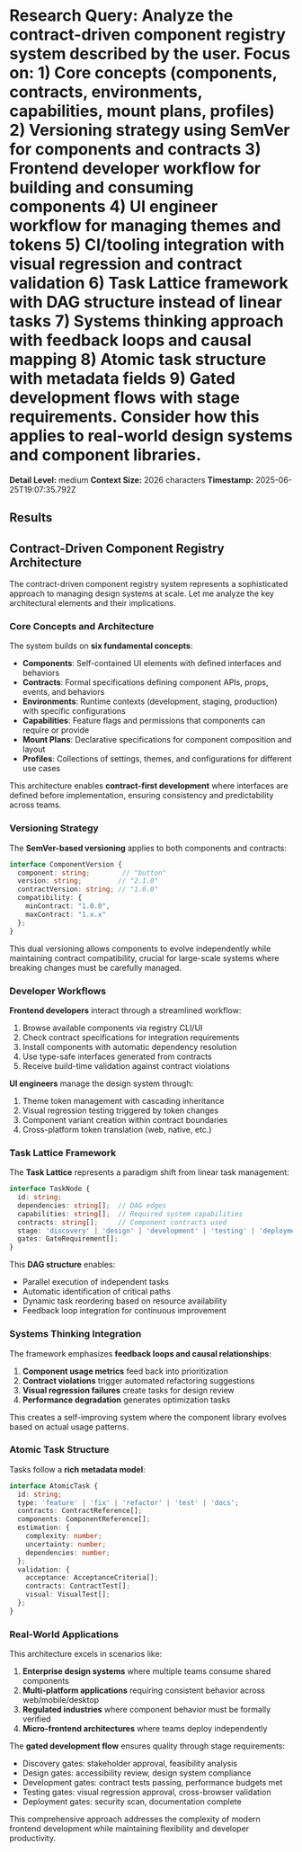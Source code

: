 # Research Query: Analyze the contract-driven component registry system described by the user. Focus on: 1) Core concepts (components, contracts, environments, capabilities, mount plans, profiles) 2) Versioning strategy using SemVer for components and contracts 3) Frontend developer workflow for building and consuming components 4) UI engineer workflow for managing themes and tokens 5) CI/tooling integration with visual regression and contract validation 6) Task Lattice framework with DAG structure instead of linear tasks 7) Systems thinking approach with feedback loops and causal mapping 8) Atomic task structure with metadata fields 9) Gated development flows with stage requirements. Consider how this applies to real-world design systems and component libraries.

**Detail Level:** medium
**Context Size:** 2026 characters
**Timestamp:** 2025-06-25T19:07:35.792Z

## Results

## Contract-Driven Component Registry Architecture

The contract-driven component registry system represents a sophisticated approach to managing design systems at scale. Let me analyze the key architectural elements and their implications.

### Core Concepts and Architecture

The system builds on **six fundamental concepts**:

- **Components**: Self-contained UI elements with defined interfaces and behaviors
- **Contracts**: Formal specifications defining component APIs, props, events, and behaviors
- **Environments**: Runtime contexts (development, staging, production) with specific configurations
- **Capabilities**: Feature flags and permissions that components can require or provide
- **Mount Plans**: Declarative specifications for component composition and layout
- **Profiles**: Collections of settings, themes, and configurations for different use cases

This architecture enables **contract-first development** where interfaces are defined before implementation, ensuring consistency and predictability across teams.

### Versioning Strategy

The **SemVer-based versioning** applies to both components and contracts:

```typescript
interface ComponentVersion {
  component: string;        // "button"
  version: string;         // "2.1.0"
  contractVersion: string; // "1.0.0"
  compatibility: {
    minContract: "1.0.0",
    maxContract: "1.x.x"
  };
}
```

This dual versioning allows components to evolve independently while maintaining contract compatibility, crucial for large-scale systems where breaking changes must be carefully managed.

### Developer Workflows

**Frontend developers** interact through a streamlined workflow:
1. Browse available components via registry CLI/UI
2. Check contract specifications for integration requirements
3. Install components with automatic dependency resolution
4. Use type-safe interfaces generated from contracts
5. Receive build-time validation against contract violations

**UI engineers** manage the design system through:
1. Theme token management with cascading inheritance
2. Visual regression testing triggered by token changes
3. Component variant creation within contract boundaries
4. Cross-platform token translation (web, native, etc.)

### Task Lattice Framework

The **Task Lattice** represents a paradigm shift from linear task management:

```typescript
interface TaskNode {
  id: string;
  dependencies: string[];  // DAG edges
  capabilities: string[];  // Required system capabilities
  contracts: string[];     // Component contracts used
  stage: 'discovery' | 'design' | 'development' | 'testing' | 'deployment';
  gates: GateRequirement[];
}
```

This **DAG structure** enables:
- Parallel execution of independent tasks
- Automatic identification of critical paths
- Dynamic task reordering based on resource availability
- Feedback loop integration for continuous improvement

### Systems Thinking Integration

The framework emphasizes **feedback loops and causal relationships**:

1. **Component usage metrics** feed back into prioritization
2. **Contract violations** trigger automated refactoring suggestions
3. **Visual regression failures** create tasks for design review
4. **Performance degradation** generates optimization tasks

This creates a self-improving system where the component library evolves based on actual usage patterns.

### Atomic Task Structure

Tasks follow a **rich metadata model**:

```typescript
interface AtomicTask {
  id: string;
  type: 'feature' | 'fix' | 'refactor' | 'test' | 'docs';
  contracts: ContractReference[];
  components: ComponentReference[];
  estimation: {
    complexity: number;
    uncertainty: number;
    dependencies: number;
  };
  validation: {
    acceptance: AcceptanceCriteria[];
    contracts: ContractTest[];
    visual: VisualTest[];
  };
}
```

### Real-World Applications

This architecture excels in scenarios like:

1. **Enterprise design systems** where multiple teams consume shared components
2. **Multi-platform applications** requiring consistent behavior across web/mobile/desktop
3. **Regulated industries** where component behavior must be formally verified
4. **Micro-frontend architectures** where teams deploy independently

The **gated development flow** ensures quality through stage requirements:
- Discovery gates: stakeholder approval, feasibility analysis
- Design gates: accessibility review, design system compliance
- Development gates: contract tests passing, performance budgets met
- Testing gates: visual regression approval, cross-browser validation
- Deployment gates: security scan, documentation complete

This comprehensive approach addresses the complexity of modern frontend development while maintaining flexibility and developer productivity.
